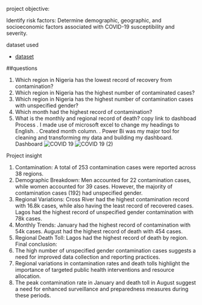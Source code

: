 project objective:
 
 Identify risk factors: Determine demographic, geographic, and socioeconomic factors associated with COVID-19 susceptibility and severity.
 
 dataset used

 - <a href='https://github.com/Mojisolabalogun/nga_subnational_covid_19_analysis-Power-Bi-/commit/3fe7aa9c8d7861df5bbc67b2a8e3febb32f21b5e#diff-bd38a591f450ae610337ec4865e8fdf0d93841d54cae9488c90a0de4d7b60b3b)'>dataset</a>

 ##questions
 1.  Which region in Nigeria has the lowest record of recovery from contamination?
 2.  Which region in Nigeria has the highest number of contaminated cases?
 3.  Which region in Nigeria has the highest number of contamination cases with unspecified gender?
 4.  Which month had the highest record of  contamination?
 5.  What is the monthly and regional record of death? copy link to dashboad
  Process
 . I made use of microsoft excel to change my headings to English.
 . Created month column.
 . Power Bi was my major tool for cleaning and transforming my data and building my dashboard. 
 Dashboard
![COVID 19](https://github.com/user-attachments/assets/4bdc757f-8b1d-4209-b546-1d9f28cdd413)
![COVID 19 (2)](https://github.com/user-attachments/assets/b34af549-120f-42cb-80cd-2941798fbcac)

 Project insight
 1. Contamination: A total of 253 contamination cases were reported across 38 regions.
 2. Demographic Breakdown: Men accounted for 22 contamination cases, while women accounted for 39 cases. However, the majority of contamination cases (192) had unspecified gender.
 3. Regional Variations: Cross River had the highest contamination record with 16.8k cases, while also having the least record of recovered cases. Lagos had the highest record of unspecified gender contamination with 78k cases.
 4. Monthly Trends: January had the highest record of contamination with 54k cases. August had the highest record of death with 454 cases.
 5. Regional Death Toll: Lagos had the highest record of death by region.
 Final conclusion:
 1. The high number of unspecified gender contamination cases suggests a need for improved data collection and reporting practices.
 2. Regional variations in contamination rates and death tolls highlight the importance of targeted public health interventions and resource allocation.
 3. The peak contamination rate in January and death toll in August suggest a need for enhanced surveillance and preparedness measures during these periods.

